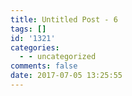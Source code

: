 ```yaml
---
title: Untitled Post - 6
tags: []
id: '1321'
categories:
  - - uncategorized
comments: false
date: 2017-07-05 13:25:55
---
```

